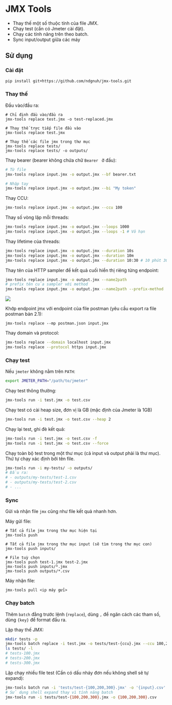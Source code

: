 # JMX Tools

- Thay thế một số thuộc tính của file JMX.
- Chạy test (cần có Jmeter cài đặt).
- Chạy các tính năng trên theo batch.
- Sync input/output giữa các máy

## Sử dụng

### Cài đặt

```bash
pip install git+https://github.com/ndgnuh/jmx-tools.git
```

### Thay thế

Đầu vào/đầu ra:
```
# Chỉ định đầu vào/đầu ra
jmx-tools replace test.jmx -o test-replaced.jmx

# Thay thế trực tiếp file đầu vào
jmx-tools replace test.jmx

# Thay thế các file jmx trong thư mục
jmx-tools replace tests/
jmx-tools replace tests/ -o outputs/
```

Thay bearer (bearer không chứa chữ `Bearer ` ở đầu):
```bash
# Từ file
jmx-tools replace input.jmx -o output.jmx --bf bearer.txt

# Nhập tay
jmx-tools replace input.jmx -o output.jmx --bi "My token"
```

Thay CCU:
```bash
jmx-tools replace input.jmx -o output.jmx --ccu 100
```

Thay số vòng lặp mỗi threads:
```bash
jmx-tools replace input.jmx -o output.jmx --loops 1000
jmx-tools replace input.jmx -o output.jmx --loops -1 # Vô hạn
```

Thay lifetime của threads:
```bash
jmx-tools replace input.jmx -o output.jmx --duration 10s
jmx-tools replace input.jmx -o output.jmx --duration 10m
jmx-tools replace input.jmx -o output.jmx --duration 10:30 # 10 phút 30s
```

Thay tên của HTTP sampler để kết quả cuối hiển thị riêng từng endpoint:
```bash
jmx-tools replace input.jmx -o output.jmx --name2path
# prefix tên của sampler với method
jmx-tools replace input.jmx -o output.jmx --name2path --prefix-method
```
![](https://git.grooo.vn/ai/jbsv/jmeter-runner/-/raw/jmx-tools/images/summary.png)

Khớp endpoint jmx với endpoint của file postman (yêu cầu export ra file postman bản 2.1):
```shell
jmx-tools replace --mp postman.json input.jmx
```

Thay domain và protocol:
```bash
jmx-tools replace --domain localhost input.jmx
jmx-tools replace --protocol https input.jmx
```

### Chạy test

Nếu `jmeter` không nằm trên `PATH`:
```bash
export JMETER_PATH="/path/to/jmeter"
```

Chạy test thông thường:
```bash
jmx-tools run -i test.jmx -o test.csv
```

Chạy test có cài heap size, đơn vị là GB (mặc định của Jmeter là 1GB)
```bash
jmx-tools run -i test.jmx -o test.csv --heap 2
```

Chạy lại test, ghi đè kết quả:
```bash
jmx-tools run -i test.jmx -o test.csv -f
jmx-tools run -i test.jmx -o test.csv --force
```

Chạy toàn bộ test trong một thư mục (cả input và output phải là thư mục). Thứ tự chạy xác định bởi tên file.
```bash
jmx-tools run -i my-tests/ -o outputs/
# Đầu ra:
# - outputs/my-tests/test-1.csv
# - outputs/my-tests/test-2.csv
# - ...
```

### Sync

Gửi và nhận file `jmx` cũng như file kết quả nhanh hơn.

Máy gửi file:
```
# Tất cả file jmx trong thư mục hiện tại
jmx-tools push

# Tất cả file jmx trong thư mục input (sẽ tìm trong thư mục con)
jmx-tools push inputs/

# File tuỳ chọn
jmx-tools push test-1.jmx test-2.jmx
jmx-tools push inputs/*.jmx
jmx-tools push outputs/*.csv
```

Máy nhận file:
```shell
jmx-tools pull <ip máy gửi>
```

### Chạy batch

Thêm `batch` đằng trước lệnh (`replace`), dùng `,` để ngăn cách các tham số, dùng `{key}` để format đầu ra.

Lặp thay thế JMX:
```bash
mkdir tests -p
jmx-tools batch replace -i test.jmx -o tests/test-{ccu}.jmx --ccu 100,200,300
ls tests/ -l
# tests-100.jmx
# tests-200.jmx
# tests-300.jmx
```

Lặp chạy nhiều file test (Cần có dấu nháy đơn nếu không shell sẽ tự expand):
```bash
jmx-tools batch run -i 'tests/test-{100,200,300}.jmx' -o '{input}.csv'
# Sử dụng shell expand thay vì tính năng batch
jmx-tools run -i tests/test-{100,200,300}.jmx -o {100,200,300}.csv
```
